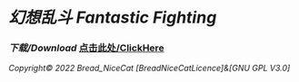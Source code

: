 # _幻想乱斗 Fantastic Fighting_
### _下载/Download_ [点击此处/ClickHere](https://gitee.com/Bread_NiceCat/fantasticfighting/blob/master/DownloadList.md)
_Copyright© 2022 Bread_NiceCat [BreadNiceCatLicence]&[GNU GPL V3.0]_